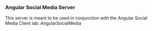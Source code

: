 ### Angular Social Media Server

This server is meant to be used in conjunction with the Angular Social Media Client lab: AngularSocialMedia
